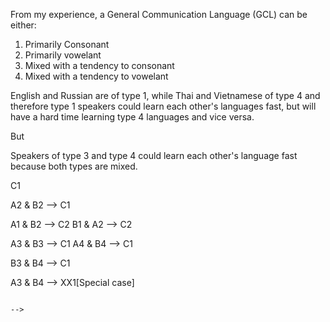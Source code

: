 From my experience, a General Communication Language (GCL) can be either:

1. Primarily Consonant
1. Primarily vowelant
1. Mixed with a tendency to consonant
1. Mixed with a tendency to vowelant

English and Russian are of type 1, while Thai and Vietnamese of type 4 and therefore type 1 speakers could learn each other's languages fast, but will have a hard time learning type 4 languages and vice versa.

But

Speakers of type 3 and type 4 could learn each other's language fast because both types are mixed.

<!--

## Mermaid

```mermaid
flowchart TD

  subgraph A [Speaking GCLs]
    A1[Primarily Consonant GCL]
    A2[Primarily Vowelant GCL]
    A3[Mixed, Tendency to Consonant GCL]
    A4[Mixed, Tendency to Vowelant GCL]
  end

  subgraph B [Learning GCLs]
    B1[Primarily Consonant GCL]
    B2[Primarily Vowelant GCL]
    B3[Mixed, Tendency to Consonant GCL]
    B4[Mixed, Tendency to Vowelant GCL]
  end

  subgraph C [Ease of Learning]
    C1[Generally Easy]
    C2[Generally Hard]
  end

  A1 & B1 --> C1
  A2 & B2 --> C1

  A1 & B2 --> C2
  B1 & A2 --> C2

  A3 & B3 --> C1
  A4 & B4 --> C1

  B3 & B4 --> C1

  A3 & B4 --> XX1[Special case]
```

-->

